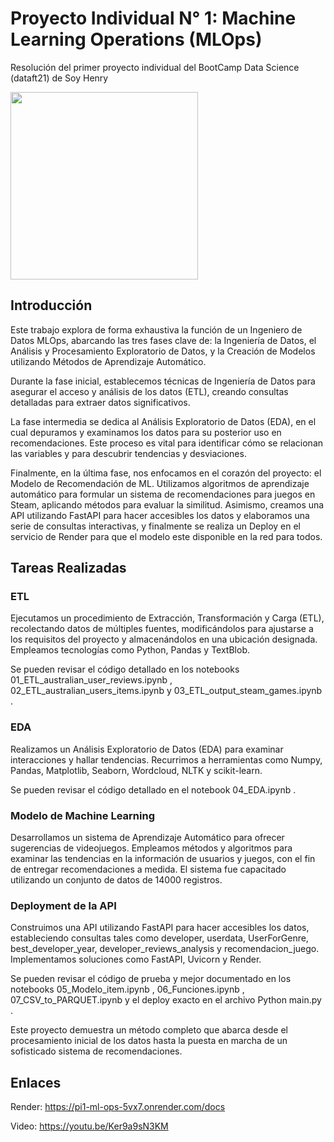# Proyecto Individual N° 1: Machine Learning Operations (MLOps)

Resolución del primer proyecto individual del BootCamp Data Science (dataft21) de Soy Henry

<img src="https://user-images.githubusercontent.com/67664604/217914153-1eb00e25-ac08-4dfa-aaf8-53c09038f082.png" height=300><br>


## Introducción

Este trabajo explora de forma exhaustiva la función de un Ingeniero de Datos MLOps, abarcando las tres fases clave de: la Ingeniería de Datos, el Análisis y Procesamiento Exploratorio de Datos, y la Creación de Modelos utilizando Métodos de Aprendizaje Automático.

Durante la fase inicial, establecemos técnicas de Ingeniería de Datos para asegurar el acceso y análisis de los datos (ETL), creando consultas detalladas para extraer datos significativos.

La fase intermedia se dedica al Análisis Exploratorio de Datos (EDA), en el cual depuramos y examinamos los datos para su posterior uso en recomendaciones. Este proceso es vital para identificar cómo se relacionan las variables y para descubrir tendencias y desviaciones.

Finalmente, en la última fase, nos enfocamos en el corazón del proyecto: el Modelo de Recomendación de ML. Utilizamos algoritmos de aprendizaje automático para formular un sistema de recomendaciones para juegos en Steam, aplicando métodos para evaluar la similitud. Asimismo, creamos una API utilizando FastAPI para hacer accesibles los datos y elaboramos una serie de consultas interactivas, y finalmente se realiza un Deploy en el servicio de Render para que el modelo este disponible en la red para todos.

## Tareas Realizadas

### ETL

Ejecutamos un procedimiento de Extracción, Transformación y Carga (ETL), recolectando datos de múltiples fuentes, modificándolos para ajustarse a los requisitos del proyecto y almacenándolos en una ubicación designada. Empleamos tecnologías como Python, Pandas y TextBlob.

Se pueden revisar el código detallado en los notebooks 01_ETL_australian_user_reviews.ipynb , 02_ETL_australian_users_items.ipynb y 03_ETL_output_steam_games.ipynb .

### EDA

Realizamos un Análisis Exploratorio de Datos (EDA) para examinar interacciones y hallar tendencias. Recurrimos a herramientas como Numpy, Pandas, Matplotlib, Seaborn, Wordcloud, NLTK y scikit-learn.

Se pueden revisar el código detallado en el notebook 04_EDA.ipynb .

### Modelo de Machine Learning

Desarrollamos un sistema de Aprendizaje Automático para ofrecer sugerencias de videojuegos. Empleamos métodos y algoritmos para examinar las tendencias en la información de usuarios y juegos, con el fin de entregar recomendaciones a medida. El sistema fue capacitado utilizando un conjunto de datos de 14000 registros.

### Deployment de la API

Construimos una API utilizando FastAPI para hacer accesibles los datos, estableciendo consultas tales como developer, userdata, UserForGenre, best_developer_year, developer_reviews_analysis y recomendacion_juego. Implementamos soluciones como FastAPI, Uvicorn y Render.

Se pueden revisar el código de prueba y mejor documentado en los notebooks 05_Modelo_item.ipynb , 06_Funciones.ipynb , 07_CSV_to_PARQUET.ipynb y el deploy exacto en el archivo Python main.py .

Este proyecto demuestra un método completo que abarca desde el procesamiento inicial de los datos hasta la puesta en marcha de un sofisticado sistema de recomendaciones.

## Enlaces

Render: <https://pi1-ml-ops-5vx7.onrender.com/docs>

Video: <https://youtu.be/Ker9a9sN3KM>
